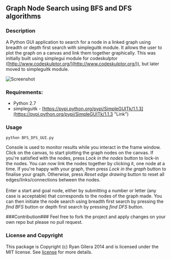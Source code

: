 

## Graph Node Search using BFS and DFS algorithms ##


### Description ###
A Python GUI application to search for a node in a linked graph using breadth or depth first search with simpleguitk module. It allows the user to plot the graph on a canvas and link them together graphically. This was initially built using simplegui module for codeskulptor ([http://www.codeskulptor.org/](http://www.codeskulptor.org/)), but later moved to simpleguitk module.

![Screenshot](https://raw.githubusercontent.com/Daytron/graph-bfs-dfs-gui/master/screenshots/screenshot1.png)

### Requirements: ###
- Python 2.7
- simpleguitk - [https://pypi.python.org/pypi/SimpleGUITk/1.1.3](https://pypi.python.org/pypi/SimpleGUITk/1.1.3 "Link")

### Usage ###
    python BFS_DFS_GUI.py
Console is used to monitor results while you interact in the frame window. Click on the canvas, to start plotting the graph nodes on the canvas. If you're satisfied with the nodes, press *Lock in the nodes* button to lock-in the nodes. You can now link the nodes together by clicking it, one node at a time. If you're happy with your graph, then press *Lock in the graph* button to finalise your graph. Otherwise, press *Reset edge drawing* button to reset all edges/links/connections between the nodes.
<br><br>
Enter a start and goal node, either by submitting a number or letter (any case is acceptable) that corresponds to the nodes of the graph made. You can then initiate the node search using breadth first search by pressing the *find BFS* button or depth first search by pressing *find DFS* button.

###Contribution###
Feel free to fork the project and apply changes on your own repo but please no pull request.

### License and Copyright ###
This package is Copyright (c) Ryan Gilera 2014 and is licensed under the MIT license. See [license](https://github.com/Daytron/graph-bfs-dfs-gui/blob/master/LICENSE) for more details.